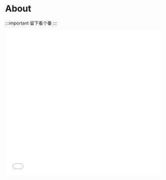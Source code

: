 # About
:::important
留下看个番
:::

<iframe width="100%" height="468" src="//player.bilibili.com/player.html?bvid=BV1fs41177WY&p=1" scrolling="no" border="0" frameborder="no" framespacing="0" allowfullscreen="true"> </iframe>
